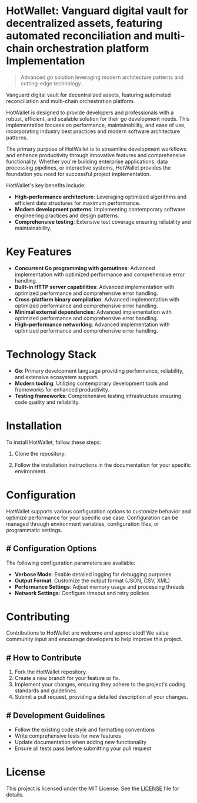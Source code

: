 <!-- fallback_HotWallet_20250803003504_21838 -->

# HotWallet: Vanguard digital vault for decentralized assets, featuring automated reconciliation and multi-chain orchestration platform Implementation
> Advanced go solution leveraging modern architecture patterns and cutting-edge technology.

Vanguard digital vault for decentralized assets, featuring automated reconciliation and multi-chain orchestration platform.

HotWallet is designed to provide developers and professionals with a robust, efficient, and scalable solution for their go development needs. This implementation focuses on performance, maintainability, and ease of use, incorporating industry best practices and modern software architecture patterns.

The primary purpose of HotWallet is to streamline development workflows and enhance productivity through innovative features and comprehensive functionality. Whether you're building enterprise applications, data processing pipelines, or interactive systems, HotWallet provides the foundation you need for successful project implementation.

HotWallet's key benefits include:

* **High-performance architecture**: Leveraging optimized algorithms and efficient data structures for maximum performance.
* **Modern development patterns**: Implementing contemporary software engineering practices and design patterns.
* **Comprehensive testing**: Extensive test coverage ensuring reliability and maintainability.

# Key Features

* **Concurrent Go programming with goroutines**: Advanced implementation with optimized performance and comprehensive error handling.
* **Built-in HTTP server capabilities**: Advanced implementation with optimized performance and comprehensive error handling.
* **Cross-platform binary compilation**: Advanced implementation with optimized performance and comprehensive error handling.
* **Minimal external dependencies**: Advanced implementation with optimized performance and comprehensive error handling.
* **High-performance networking**: Advanced implementation with optimized performance and comprehensive error handling.

# Technology Stack

* **Go**: Primary development language providing performance, reliability, and extensive ecosystem support.
* **Modern tooling**: Utilizing contemporary development tools and frameworks for enhanced productivity.
* **Testing frameworks**: Comprehensive testing infrastructure ensuring code quality and reliability.

# Installation

To install HotWallet, follow these steps:

1. Clone the repository:


2. Follow the installation instructions in the documentation for your specific environment.

# Configuration

HotWallet supports various configuration options to customize behavior and optimize performance for your specific use case. Configuration can be managed through environment variables, configuration files, or programmatic settings.

## # Configuration Options

The following configuration parameters are available:

* **Verbose Mode**: Enable detailed logging for debugging purposes
* **Output Format**: Customize the output format (JSON, CSV, XML)
* **Performance Settings**: Adjust memory usage and processing threads
* **Network Settings**: Configure timeout and retry policies

# Contributing

Contributions to HotWallet are welcome and appreciated! We value community input and encourage developers to help improve this project.

## # How to Contribute

1. Fork the HotWallet repository.
2. Create a new branch for your feature or fix.
3. Implement your changes, ensuring they adhere to the project's coding standards and guidelines.
4. Submit a pull request, providing a detailed description of your changes.

## # Development Guidelines

* Follow the existing code style and formatting conventions
* Write comprehensive tests for new features
* Update documentation when adding new functionality
* Ensure all tests pass before submitting your pull request

# License

This project is licensed under the MIT License. See the [LICENSE](https://github.com/ludo53/HotWallet/blob/main/LICENSE) file for details.
